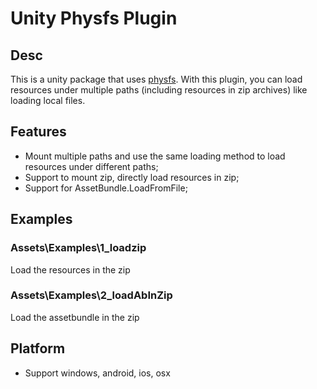 # Unity Physfs Plugin

## Desc

This is a unity package that uses [physfs](https://github.com/icculus/physfs). With this plugin, you can load resources under multiple paths (including resources in zip archives) like loading local files.

## Features

* Mount multiple paths and use the same loading method to load resources under different paths;
* Support to mount zip, directly load resources in zip;
* Support for AssetBundle.LoadFromFile;

## Examples
### Assets\Examples\1_loadzip 

Load the resources in the zip

### Assets\Examples\2_loadAbInZip

Load the assetbundle in the zip

## Platform
* Support windows, android, ios, osx
